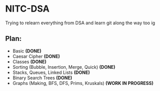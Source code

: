 # NITC-DSA
Trying to relearn everything from DSA and learn git along the way too ig

## Plan:
- Basic **(DONE)**
- Caesar Cipher **(DONE)**
- Classes **(DONE)**
- Sorting (Bubble, Insertion, Merge, Quick) **(DONE)**
- Stacks, Queues, Linked Lists **(DONE)**
- Binary Search Trees **(DONE)**
- Graphs (Making, BFS, DFS, Prims, Kruskals) **(WORK IN PROGRESS)**
